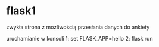# flask1
zwykła strona z możliwością przesłania danych do ankiety

uruchamianie w konsoli
1:  set FLASK_APP=hello
2:  flask run